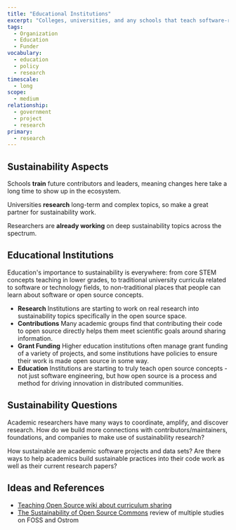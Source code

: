 ```yaml
---
title: "Educational Institutions"
excerpt: "Colleges, universities, and any schools that teach software-related skills of any kind."
tags:
  - Organization
  - Education
  - Funder
vocabulary:
  - education
  - policy
  - research
timescale:
  - long
scope:
  - medium
relationship:
  - government
  - project
  - research
primary:
  - research
---
```


## Sustainability Aspects

Schools **train** future contributors and leaders, meaning changes here take a long time to show up in the ecosystem.

Universities **research** long-term and complex topics, so make a great partner for sustainability work.

Researchers are **already working** on deep sustainability topics across the spectrum.

## Educational Institutions

Education's importance to sustainability is everywhere: from core STEM concepts teaching in lower grades, to traditional university curricula related to software or technology fields, to non-traditional places that people can learn about software or open source concepts.

- **Research** Institutions are starting to work on real research into sustainability topics specifically in the open source space.
- **Contributions** Many academic groups find that contributing their code to open source directly helps them meet scientific goals around sharing information.
- **Grant Funding** Higher education institutions often manage grant funding of a variety of projects, and some institutions have policies to ensure their work is made open source in some way.
- **Education** Institutions are starting to truly teach open source concepts - not just software engineering, but how open source is a process and method for driving innovation in distributed communities.

## Sustainability Questions

Academic researchers have many ways to coordinate, amplify, and discover research.  How do we build more connections with contributors/maintainers, foundations, and companies to make use of sustainability research?

How sustainable are academic software projects and data sets?  Are there ways to help academics build sustainable practices into their code work as well as their current research papers?

## Ideas and References

- [Teaching Open Source wiki about curriculum sharing](https://teachingopensource.org/Main_Page)
- [The Sustainability of Open Source Commons](https://www.zotero.org/groups/5030713/foss-sustainability/tags/digital%20commons/items/PFGX45SI/library) review of multiple studies on FOSS and Ostrom
